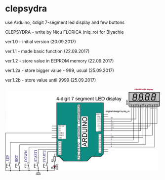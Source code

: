 # clepsydra
use Arduino, 4digit 7-segment led display and few buttons

CLEPSYDRA - write by Nicu FLORICA (niq_ro) for Biyachie

ver.1.0 - initial version (20.09.2017)

ver.1.1 - made basic function (22.09.2017)

ver.1.2 - store value in EEPROM memory (22.09.2017)

ver.1.2a - store bigger value - 999, usual (25.09.2017)

ver.1.2b - store value until 9999 (25.09.2017)

![schematic](https://github.com/tehniq3/clepsydra/blob/master/schema_de_baza.jpg)
